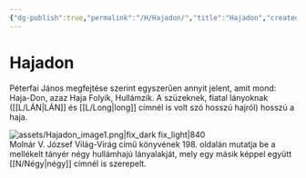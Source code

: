 ```yaml
---
{"dg-publish":true,"permalink":"/H/Hajadon/","title":"Hajadon","created":"2024-04-30T14:18","updated":"2025-09-21T16:23"}
---
```



# Hajadon

Péterfai János megfejtése szerint egyszerűen annyit jelent, amit mond: Haja-Don, azaz Haja Folyik, Hullámzik. A szüzeknek, fiatal lányoknak ([[L/LÁN\|LÁN]] és [[L/Long\|long]] címnél is volt szó hosszú hajról) hosszú a haja.  

![assets/Hajadon_image1.png|fix_dark fix_light|840](/img/user/H/assets/Hajadon_image1.png)  
Molnár V. József Világ-Virág című könyvének 198. oldalán mutatja be a mellékelt tányér négy hullámhajú lányalakját, mely egy másik képpel együtt [[N/Négy\|négy]] címnél is szerepelt.  